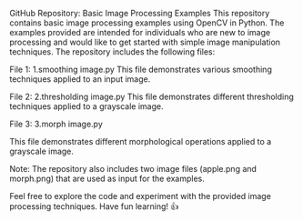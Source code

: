 GitHub Repository: Basic Image Processing Examples
This repository contains basic image processing examples using OpenCV in Python. The examples provided are intended for individuals who are new to image processing and would like to get started with simple image manipulation techniques. The repository includes the following files:

File 1: 1.smoothing image.py
This file demonstrates various smoothing techniques applied to an input image.

File 2: 2.thresholding image.py
This file demonstrates different thresholding techniques applied to a grayscale image.

File 3: 3.morph image.py

This file demonstrates different morphological operations applied to a grayscale image.

Note: The repository also includes two image files (apple.png and morph.png) that are used as input for the examples.

Feel free to explore the code and experiment with the provided image processing techniques. Have fun learning! 👍
